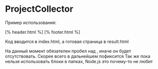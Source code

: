 # ProjectCollector

Пример использования:
<html>
  <head>
    <title>test</title>
  </head>
  <body>
    [% header.html %]
    [% footer.html %]
    
  </body>
</html>

Код вводится в index.html, а готовая страница в result.html

На данный момент обязателен пробел над </body>, иначе он будет отсутствовать. Скорее всего в дальнейшем пофиксится
Так же пока нельзя использовать блоки в папках, Node.js это почему-то не любит
